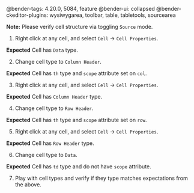 @bender-tags: 4.20.0, 5084, feature
@bender-ui: collapsed
@bender-ckeditor-plugins: wysiwygarea, toolbar, table, tabletools, sourcearea

**Note:** Please verify cell structure via toggling `Source` mode.

1. Right click at any cell, and select `Cell` -> `Cell Properties`.

**Expected** Cell has `Data` type.

2. Change cell type to `Column Header`.

**Expected** Cell has `th` type and `scope` attribute set on `col`.

3. Right click at any cell, and select `Cell` -> `Cell Properties`.

**Expected** Cell has `Column Header` type.

4. Change cell type to `Row Header`.

**Expected** Cell has `th` type and `scope` attribute set on `row`.

5. Right click at any cell, and select `Cell` -> `Cell Properties`.

**Expected** Cell has `Row Header` type.

6. Change cell type to `Data`.

**Expected** Cell has `td` type and do not have `scope` attribute.

7. Play with cell types and verify if they type matches expectations from the above.
